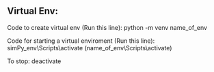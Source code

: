 ## Virtual Env:

Code to create virtual env (Run this line): python -m venv name_of_env

Code for starting a virtual enviroment (Run this line): simPy_env\Scripts\activate (name_of_env\Scripts\activate)

To stop: deactivate

